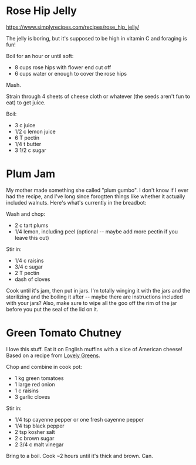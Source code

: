 # Rose Hip Jelly
https://www.simplyrecipes.com/recipes/rose_hip_jelly/

The jelly is boring, but it's supposed to be high in vitamin C and foraging is fun!

Boil for an hour or until soft:
- 8 cups rose hips with flower end cut off
- 6 cups water or enough to cover the rose hips

Mash.

Strain through 4 sheets of cheese cloth or whatever (the seeds aren't fun to eat) to get juice.

Boil:
- 3 c juice
- 1/2 c lemon juice
- 6 T pectin
- 1/4 t butter
- 3 1/2 c sugar

# Plum Jam
My mother made something she called "plum gumbo". I don't know if I ever had the recipe, and I've long since forogtten things like whether it actually included walnuts. Here's what's currently in the breadbot:

Wash and chop:
- 2 c tart plums
- 1/4 lemon, including peel (optional -- maybe add more pectin if you leave this out)

Stir in:
- 1/4 c raisins
- 3/4 c sugar
- 2 T pectin
- dash of cloves

Cook until it's jam, then put in jars. I'm totally winging it with the jars and the sterilizing and the boiling it after -- maybe there are instructions included with your jars? Also, make sure to wipe all the goo off the rim of the jar before you put the seal of the lid on it.

# Green Tomato Chutney
I love this stuff. Eat it on English muffins with a slice of American cheese! Based on a recipe from [Lovely Greens](https://lovelygreens.com/spicy-green-tomato-chutney/).

Chop and combine in cook pot:
- 1 kg green tomatoes
- 1 large red onion
- 1 c raisins
- 3 garlic cloves

Stir in:
- 1/4 tsp cayenne pepper or one fresh cayenne pepper
-  1/4 tsp black pepper
-  2 tsp kosher salt
-  2 c brown sugar
-  2 3/4 c malt vinegar

Bring to a boil. Cook ~2 hours until it's thick and brown. Can.

